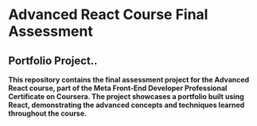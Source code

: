 <h1>Advanced React Course Final Assessment </h1>
<h2>Portfolio Project..</h2>
<p><b>This repository contains the final assessment project for the Advanced React course, part of the Meta Front-End Developer Professional Certificate on Coursera. The project showcases a portfolio built using React, demonstrating the advanced concepts and techniques learned throughout the course.</b></p>


